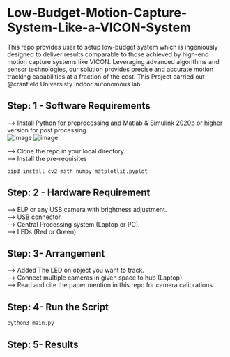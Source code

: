 # Low-Budget-Motion-Capture-System-Like-a-VICON-System

This repo provides user to setup low-budget system which is ingeniously designed to deliver results comparable to those achieved by high-end motion capture systems like VICON. Leveraging advanced algorithms and sensor technologies, our solution provides precise and accurate motion tracking capabilities at a fraction of the cost. This Project carried out @cranfield Universisty indoor autonomous lab.

## Step: 1 - Software Requirements
--> Install Python for preprocessing and Matlab & Simulink 2020b or higher version for post processing.  
![image](https://github.com/Ravi123pashchapur/Low-Budget-Motion-Capture-System-Like-a-VICON-System/assets/56997905/7c035475-7aa9-49e0-8187-9acbf1230426)
![image](https://github.com/Ravi123pashchapur/Low-Budget-Motion-Capture-System-Like-a-VICON-System/assets/56997905/f8047379-32bc-4bfd-8f04-ab60712ccc3e)


--> Clone the repo in your local directory.  
--> Install the pre-requisites
```
pip3 install cv2 math numpy matplotlib.pyplot
```

## Step: 2 - Hardware Requirement
--> ELP or any USB camera with brightness adjustment.  
--> USB connector.  
--> Central Processing system (Laptop or PC).  
--> LEDs (Red or Green)

## Step: 3- Arrangement
--> Added The LED on object you want to track.  
--> Connect multiple cameras in given space to hub (Laptop).  
--> Read and cite the paper mention in this repo for camera calibrations.

## Step: 4- Run the Script 

```
python3 main.py
```
## Step: 5- Results 
